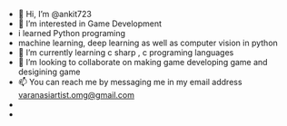 - 👋 Hi, I’m @ankit723
- 👀 I’m interested in Game Development
- i learned Python programing
- machine learning, deep learning as well as computer vision in python
- 🌱 I’m currently learning c sharp , c programing languages
- 💞️ I’m looking to collaborate on making game developing game and desigining game
- 📫 You can reach me by messaging me in my email address   varanasiartist.omg@gmail.com
- 
- 

<!---
ankit723/ankit723 is a ✨ special ✨ repository because its `README.md` (this file) appears on your GitHub profile.
You can click the Preview link to take a look at your changes.
--->

